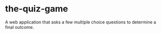 # the-quiz-game
A web application that asks a few multiple choice questions to determine a final outcome.
